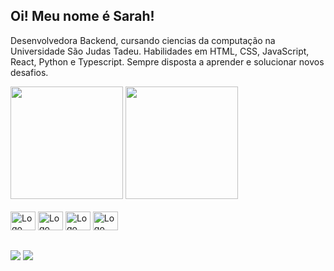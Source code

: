 ## Oi! Meu nome é Sarah!

<!--
**Sahmah/Sahmah** is a ✨ _special_ ✨ repository because its `README.md` (this file) appears on your GitHub profile.

- 🔭 I’m currently working on ...
- 🌱 I’m currently learning ...
- 👯 I’m looking to collaborate on ...
- 🤔 I’m looking for help with ...
- 💬 Ask me about ...
- 📫 How to reach me: ...
- 😄 Pronouns: ...
- ⚡ Fun fact: ...
-->
Desenvolvedora Backend, cursando ciencias da computação na Universidade São Judas Tadeu. Habilidades em HTML, CSS, JavaScript, React, Python e Typescript. Sempre disposta a aprender e solucionar novos desafios. 

<div>
<img height="180em" src="https://github-readme-stats.vercel.app/api?username=Sahmah&show_icons=true&theme=neon&hide=contribs"/>
<img height="180em" src="https://github-readme-stats.vercel.app/api/top-langs?username=Sahmah&layout=donut&theme=neon"/>
</div>

<div style="display: inline_block"><br>
    <img src="https://cdn.jsdelivr.net/gh/devicons/devicon@latest/icons/html5/html5-original.svg" alt="Logo HTML" height="30" width="40"/>
    <img src="https://cdn.jsdelivr.net/gh/devicons/devicon@latest/icons/css3/css3-original.svg" alt="Logo CSS" height="30" width="40"/>
    <img src="https://cdn.jsdelivr.net/gh/devicons/devicon@latest/icons/javascript/javascript-original.svg" alt="Logo JavaScript" height="30" width="40"/>
    <img src="https://cdn.jsdelivr.net/gh/devicons/devicon@latest/icons/react/react-original.svg" alt="Logo React" height="30" width="40"/>
</div>

##

<div>
    <a href="saramarialima43@gmail.com" target="_blank"><img src="https://img.shields.io/badge/Gmail-D14836?style=for-the-badge&logo=gmail&logoColor=white"></a>
    <a href="https://www.linkedin.com/in/sarah-lima-965816261/" target="_blank"><img src="https://img.shields.io/badge/LinkedIn-0077B5?style=for-the-badge&logo=linkedin&logoColor=white"></a>
</div>
